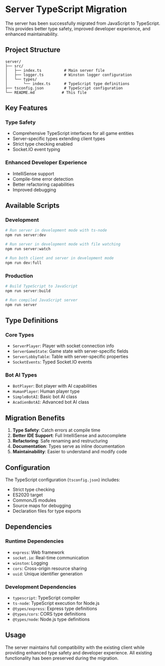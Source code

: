 # Server TypeScript Migration

The server has been successfully migrated from JavaScript to TypeScript. This provides better type safety, improved developer experience, and enhanced maintainability.

## Project Structure

```
server/
├── src/
│   ├── index.ts          # Main server file
│   ├── logger.ts         # Winston logger configuration
│   └── types/
│       └── index.ts      # TypeScript type definitions
├── tsconfig.json         # TypeScript configuration
└── README.md            # This file
```

## Key Features

### Type Safety
- Comprehensive TypeScript interfaces for all game entities
- Server-specific types extending client types
- Strict type checking enabled
- Socket.IO event typing

### Enhanced Developer Experience
- IntelliSense support
- Compile-time error detection
- Better refactoring capabilities
- Improved debugging

## Available Scripts

### Development
```bash
# Run server in development mode with ts-node
npm run server:dev

# Run server in development mode with file watching
npm run server:watch

# Run both client and server in development mode
npm run dev:full
```

### Production
```bash
# Build TypeScript to JavaScript
npm run server:build

# Run compiled JavaScript server
npm run server
```

## Type Definitions

### Core Types
- `ServerPlayer`: Player with socket connection info
- `ServerGameState`: Game state with server-specific fields
- `ServerLobbyTable`: Table with server-specific properties
- `SocketEvents`: Typed Socket.IO events

### Bot AI Types
- `BotPlayer`: Bot player with AI capabilities
- `HumanPlayer`: Human player type
- `SimpleBotAI`: Basic bot AI class
- `AcadienBotAI`: Advanced bot AI class

## Migration Benefits

1. **Type Safety**: Catch errors at compile time
2. **Better IDE Support**: Full IntelliSense and autocomplete
3. **Refactoring**: Safe renaming and restructuring
4. **Documentation**: Types serve as inline documentation
5. **Maintainability**: Easier to understand and modify code

## Configuration

The TypeScript configuration (`tsconfig.json`) includes:
- Strict type checking
- ES2020 target
- CommonJS modules
- Source maps for debugging
- Declaration files for type exports

## Dependencies

### Runtime Dependencies
- `express`: Web framework
- `socket.io`: Real-time communication
- `winston`: Logging
- `cors`: Cross-origin resource sharing
- `uuid`: Unique identifier generation

### Development Dependencies
- `typescript`: TypeScript compiler
- `ts-node`: TypeScript execution for Node.js
- `@types/express`: Express type definitions
- `@types/cors`: CORS type definitions
- `@types/node`: Node.js type definitions

## Usage

The server maintains full compatibility with the existing client while providing enhanced type safety and developer experience. All existing functionality has been preserved during the migration.
